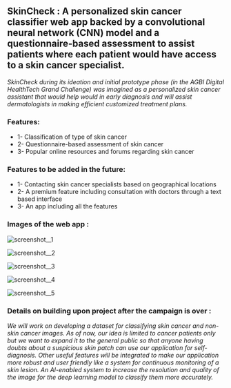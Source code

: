 ## SkinCheck : A personalized skin cancer classifier web app backed by a convolutional neural network (CNN) model and a questionnaire-based assessment to assist patients where each patient would have access to a skin cancer specialist.

*SkinCheck during its ideation and initial prototype phase (in the AGBI Digital HealthTech Grand Challenge) was imagined as a personalized skin cancer assistant that would help would in early diagnosis and will assist dermatologists in making efficient customized treatment plans.*

### Features:
*  1- Classification of type of skin cancer 
*  2- Questionnaire-based assessment of skin cancer 
*  3- Popular online resources and forums regarding skin cancer 

### Features to be added in the future:
*  1- Contacting skin cancer specialists based on geographical locations 
*  2- A premium feature including consultation with doctors through a text based interface 
*  3- An app including all the features 


### Images of the web app :
![screenshot__1](https://user-images.githubusercontent.com/54463399/97143321-7b816200-1788-11eb-891f-7c94d1925aa3.png)

![screenshot__2](https://user-images.githubusercontent.com/54463399/97143459-bedbd080-1788-11eb-8fb3-310bb536ba38.png)

![screenshot__3](https://user-images.githubusercontent.com/54463399/97143530-dc109f00-1788-11eb-9cef-83bcfa5cfc34.png)

![screenshot__4](https://user-images.githubusercontent.com/54463399/97143585-f9de0400-1788-11eb-9e10-e17364a4aa57.png)

![screenshot__5](https://user-images.githubusercontent.com/54463399/97143645-0febc480-1789-11eb-8c6e-3bd12f1ca52a.png)


### Details on building upon project after the campaign is over :

 *We will work on developing a dataset for classifying skin cancer and non-skin cancer images. As of now, our idea is limited to cancer patients only but we want to expand it to the general public so that anyone having doubts about a suspicious skin patch can use our application for self-diagnosis. Other useful features will be integrated to make our application more robust and user friendly like a system for continuous monitoring of a skin lesion. An AI-enabled system to increase the resolution and quality of the image for the deep learning model to classify them more accurately.*
